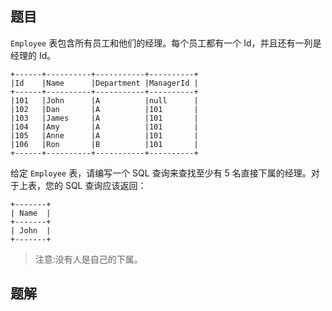 ## 题目

`Employee` 表包含所有员工和他们的经理。每个员工都有一个 Id，并且还有一列是经理的 Id。

```
+------+----------+-----------+----------+
|Id    |Name 	  |Department |ManagerId |
+------+----------+-----------+----------+
|101   |John 	  |A 	      |null      |
|102   |Dan 	  |A 	      |101       |
|103   |James 	  |A 	      |101       |
|104   |Amy 	  |A 	      |101       |
|105   |Anne 	  |A 	      |101       |
|106   |Ron 	  |B 	      |101       |
+------+----------+-----------+----------+
```

给定 `Employee` 表，请编写一个 SQL 查询来查找至少有 5 名直接下属的经理。对于上表，您的 SQL 查询应该返回：

```
+-------+
| Name  |
+-------+
| John  |
+-------+
```

> 注意:没有人是自己的下属。

## 题解

